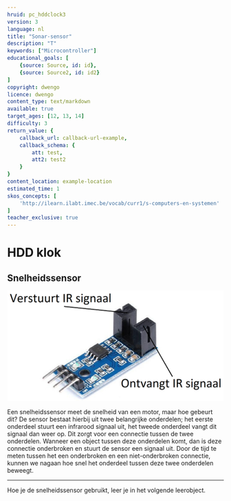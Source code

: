 ```yaml
---
hruid: pc_hddclock3
version: 3
language: nl
title: "Sonar-sensor"
description: "T"
keywords: ["Microcontroller"]
educational_goals: [
    {source: Source, id: id}, 
    {source: Source2, id: id2}
]
copyright: dwengo
licence: dwengo
content_type: text/markdown
available: true
target_ages: [12, 13, 14]
difficulty: 3
return_value: {
    callback_url: callback-url-example,
    callback_schema: {
        att: test,
        att2: test2
    }
}
content_location: example-location
estimated_time: 1
skos_concepts: [
    'http://ilearn.ilabt.imec.be/vocab/curr1/s-computers-en-systemen'
]
teacher_exclusive: true
---
```


# HDD klok

## Snelheidssensor

![](embed/snelheidssensor_aangeduid.png "Afbeelding snelheidssensor")

Een snelheidssensor meet de snelheid van een motor, maar hoe gebeurt dit? De sensor bestaat hierbij uit twee belangrijke onderdelen; het eerste onderdeel stuurt een infrarood signaal uit, het tweede onderdeel vangt dit signaal dan weer op. Dit zorgt voor een connectie tussen de twee onderdelen. Wanneer een object tussen deze onderdelen komt, dan is deze connectie onderbroken en stuurt de sensor een signaal uit. Door de tijd te meten tussen het een onderbroken en een niet-onderbroken connectie, kunnen we nagaan hoe snel het onderdeel tussen deze twee onderdelen beweegt. 


***

Hoe je de snelheidssensor gebruikt, leer je in het volgende leerobject.